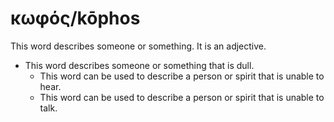 # κωφός/kōphos
This word describes someone or something. It is an adjective.
* This word describes someone or something that is dull.
    * This word can be used to describe a person or spirit that is unable to hear.
    * This word can be used to describe a person or spirit that is unable to talk.
